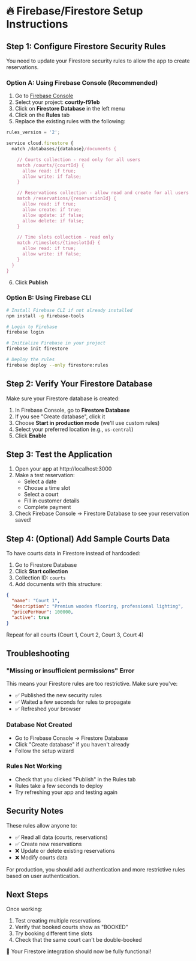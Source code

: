 # 🔥 Firebase/Firestore Setup Instructions

## Step 1: Configure Firestore Security Rules

You need to update your Firestore security rules to allow the app to create reservations.

### Option A: Using Firebase Console (Recommended)

1. Go to [Firebase Console](https://console.firebase.google.com/)
2. Select your project: **courtly-f91eb**
3. Click on **Firestore Database** in the left menu
4. Click on the **Rules** tab
5. Replace the existing rules with the following:

```javascript
rules_version = '2';

service cloud.firestore {
  match /databases/{database}/documents {

    // Courts collection - read only for all users
    match /courts/{courtId} {
      allow read: if true;
      allow write: if false;
    }

    // Reservations collection - allow read and create for all users
    match /reservations/{reservationId} {
      allow read: if true;
      allow create: if true;
      allow update: if false;
      allow delete: if false;
    }

    // Time slots collection - read only
    match /timeslots/{timeslotId} {
      allow read: if true;
      allow write: if false;
    }
  }
}
```

6. Click **Publish**

### Option B: Using Firebase CLI

```bash
# Install Firebase CLI if not already installed
npm install -g firebase-tools

# Login to Firebase
firebase login

# Initialize Firebase in your project
firebase init firestore

# Deploy the rules
firebase deploy --only firestore:rules
```

## Step 2: Verify Your Firestore Database

Make sure your Firestore database is created:

1. In Firebase Console, go to **Firestore Database**
2. If you see "Create database", click it
3. Choose **Start in production mode** (we'll use custom rules)
4. Select your preferred location (e.g., `us-central`)
5. Click **Enable**

## Step 3: Test the Application

1. Open your app at http://localhost:3000
2. Make a test reservation:
   - Select a date
   - Choose a time slot
   - Select a court
   - Fill in customer details
   - Complete payment
3. Check Firebase Console → Firestore Database to see your reservation saved!

## Step 4: (Optional) Add Sample Courts Data

To have courts data in Firestore instead of hardcoded:

1. Go to Firestore Database
2. Click **Start collection**
3. Collection ID: `courts`
4. Add documents with this structure:

```json
{
  "name": "Court 1",
  "description": "Premium wooden flooring, professional lighting",
  "pricePerHour": 100000,
  "active": true
}
```

Repeat for all courts (Court 1, Court 2, Court 3, Court 4)

## Troubleshooting

### "Missing or insufficient permissions" Error

This means your Firestore rules are too restrictive. Make sure you've:

- ✅ Published the new security rules
- ✅ Waited a few seconds for rules to propagate
- ✅ Refreshed your browser

### Database Not Created

- Go to Firebase Console → Firestore Database
- Click "Create database" if you haven't already
- Follow the setup wizard

### Rules Not Working

- Check that you clicked "Publish" in the Rules tab
- Rules take a few seconds to deploy
- Try refreshing your app and testing again

## Security Notes

These rules allow anyone to:

- ✅ Read all data (courts, reservations)
- ✅ Create new reservations
- ❌ Update or delete existing reservations
- ❌ Modify courts data

For production, you should add authentication and more restrictive rules based on user authentication.

## Next Steps

Once working:

1. Test creating multiple reservations
2. Verify that booked courts show as "BOOKED"
3. Try booking different time slots
4. Check that the same court can't be double-booked

🎉 Your Firestore integration should now be fully functional!
